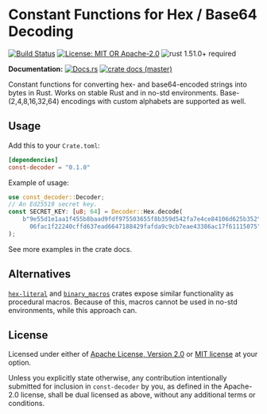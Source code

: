 # Constant Functions for Hex / Base64 Decoding

[![Build Status](https://github.com/slowli/const-decoder/workflows/Rust/badge.svg?branch=master)](https://github.com/slowli/const-decoder/actions)
[![License: MIT OR Apache-2.0](https://img.shields.io/badge/License-MIT%2FApache--2.0-blue)](https://github.com/slowli/const-decoder#license)
![rust 1.51.0+ required](https://img.shields.io/badge/rust-1.51.0+-blue.svg?label=Required%20Rust)

**Documentation:** [![Docs.rs](https://docs.rs/const-decoder/badge.svg)](https://docs.rs/const-decoder/)
[![crate docs (master)](https://img.shields.io/badge/master-yellow.svg?label=docs)](https://slowli.github.io/const-decoder/const_decoder/)

Constant functions for converting hex- and base64-encoded strings into bytes in Rust.
Works on stable Rust and in no-std environments. Base-(2,4,8,16,32,64) encodings with
custom alphabets are supported as well.

## Usage

Add this to your `Crate.toml`:

```toml
[dependencies]
const-decoder = "0.1.0"
```

Example of usage:

```rust
use const_decoder::Decoder;
// An Ed25519 secret key.
const SECRET_KEY: [u8; 64] = Decoder::Hex.decode(
    b"9e55d1e1aa1f455b8baad9fdf975503655f8b359d542fa7e4ce84106d625b352\
      06fac1f22240cffd637ead6647188429fafda9c9cb7eae43386ac17f61115075",
);
```

See more examples in the crate docs.

## Alternatives

[`hex-literal`] and [`binary_macros`] crates expose similar functionality
as procedural macros. Because of this, macros cannot be used in no-std environments,
while this approach can.

## License

Licensed under either of [Apache License, Version 2.0](LICENSE-APACHE)
or [MIT license](LICENSE-MIT) at your option.

Unless you explicitly state otherwise, any contribution intentionally submitted
for inclusion in `const-decoder` by you, as defined in the Apache-2.0 license,
shall be dual licensed as above, without any additional terms or conditions.

[`binary_macros`]: https://crates.io/crates/binary_macros
[`hex-literal`]: https://crates.io/crates/hex_literal
